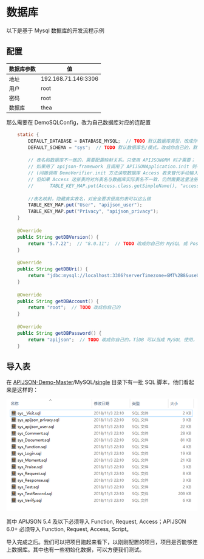 # 数据库

以下是基于 Mysql 数据库的开发流程示例

## 配置

| 数据库参数 | 值                  |
| ---------- | ------------------- |
| 地址       | 192.168.71.146:3306 |
| 用户       | root                |
| 密码       | root                |
| 数据库     | thea                |

那么需要在 DemoSQLConfig，改为自己数据库对应的连配置

```java
	static {
		DEFAULT_DATABASE = DATABASE_MYSQL;  // TODO 默认数据库类型，改成你自己的
		DEFAULT_SCHEMA = "sys";  // TODO 默认数据库名/模式，改成你自己的，默认情况是 MySQL: sys, PostgreSQL: public, SQL Server: dbo, Oracle: 

		// 表名和数据库不一致的，需要配置映射关系。只使用 APIJSONORM 时才需要；
		// 如果用了 apijson-framework 且调用了 APIJSONApplication.init 则不需要
		// (间接调用 DemoVerifier.init 方法读取数据库 Access 表来替代手动输入配置)。
		// 但如果 Access 这张表的对外表名与数据库实际表名不一致，仍然需要这里注册。例如
		//		TABLE_KEY_MAP.put(Access.class.getSimpleName(), "access");

		//表名映射，隐藏真实表名，对安全要求很高的表可以这么做
		TABLE_KEY_MAP.put("User", "apijson_user");
		TABLE_KEY_MAP.put("Privacy", "apijson_privacy");
	}

	@Override
	public String getDBVersion() {
		return "5.7.22";  // "8.0.11";  // TODO 改成你自己的 MySQL 或 PostgreSQL 数据库版本号  // MYSQL 8 和 7 使用的 JDBC 配置不一样
	}
	
	@Override
	public String getDBUri() {
		return "jdbc:mysql://localhost:3306?serverTimezone=GMT%2B8&useUnicode=true&characterEncoding=UTF-8"; // TODO 改成你自己的，TiDB 可以当成 MySQL 使用，默认端口为 4000
	}
	
	@Override
	public String getDBAccount() {
		return "root";  // TODO 改成你自己的
	}
	
	@Override
	public String getDBPassword() {
		return "apijson";  // TODO 改成你自己的，TiDB 可以当成 MySQL 使用， 默认密码为空字符串 ""
	}
```

## 导入表

在 [APIJSON-Demo-Master](https://github.com/APIJSON/APIJSON-Demo)/MySQL/[single](https://github.com/APIJSON/APIJSON-Demo/tree/master/MySQL/single) 目录下有一批 SQL 脚本，他们看起来是这样的：

![use1](../.vuepress/public/assets/use1.png)

其中 APIJSON 5.4 及以下必须导入 Function, Request, Access；APIJSON 6.0+ 必须导入 Function, Request, Access, Script。

导入完成之后。我们可以把项目跑起来看下，以刚刚配置的项目，项目是否能够连上数据库。其中也有一些初始化数据，可以方便我们测试。
